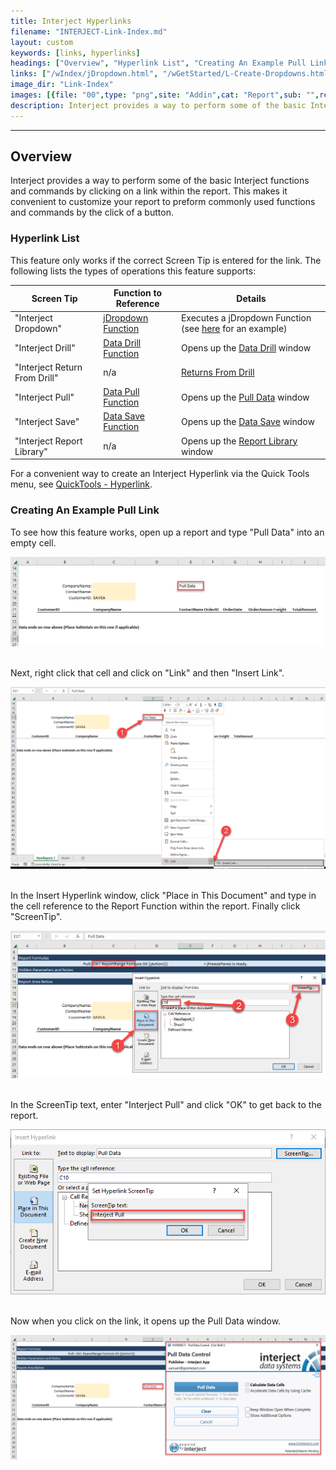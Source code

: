 ```yaml
---
title: Interject Hyperlinks
filename: "INTERJECT-Link-Index.md"
layout: custom
keywords: [links, hyperlinks]
headings: ["Overview", "Hyperlink List", "Creating An Example Pull Link"]
links: ["/wIndex/jDropdown.html", "/wGetStarted/L-Create-Dropdowns.html", "/wIndex/ReportDrill.html", "/wGetStarted/INTERJECT-Ribbon-Menu-Items.html#drill-on-data", "/wGetStarted/INTERJECT-Ribbon-Menu-Items.html#return-from-drill", "/wIndex/Data-Functions-Landing.html", "/wGetStarted/INTERJECT-Ribbon-Menu-Items.html#pull-data", "/wIndex/ReportSave.html", "/wGetStarted/INTERJECT-Ribbon-Menu-Items.html#save-data", "/wGetStarted/INTERJECT-Ribbon-Menu-Items.html#report-library", "/wIndex/QuickTools-Hyperlink.html"]
image_dir: "Link-Index"
images: [{file: "00",type: "png",site: "Addin",cat: "Report",sub: "",report: "",ribbon: "",config: ""},{file: "01",type: "png",site: "Addin",cat: "Report",sub: "",report: "",ribbon: "",config: ""},{file: "02",type: "png",site: "Excel",cat: "Insert Hyperlink",sub: "",report: "",ribbon: "",config: "Yes"},{file: "03",type: "png",site: "Excel",cat: "Insert Hyperlink",sub: "",report: "",ribbon: "",config: ""},{file: "04",type: "png",site: "Addin",cat: "Pull Data",sub: "",report: "",ribbon: "",config: "Yes"}]
description: Interject provides a way to perform some of the basic Interject functions by clicking on a link within the report.
---
```

* * *

## Overview

Interject provides a way to perform some of the basic Interject functions and commands by clicking on a link within the report. This makes it convenient to customize your report to preform commonly used functions and commands by the click of a button. 

### Hyperlink List

This feature only works if the correct Screen Tip is entered for the link. The following lists the types of operations this feature supports:

| Screen Tip | Function to Reference | Details |
|------|------|------|
| "Interject Dropdown" | [jDropdown Function](/wIndex/jDropdown.html) | Executes a jDropdown Function (see [here](/wGetStarted/L-Create-Dropdowns.html) for an example)|
| "Interject Drill" | [Data Drill Function](/wIndex/ReportDrill.html) | Opens up the [Data Drill](/wGetStarted/INTERJECT-Ribbon-Menu-Items.html#drill-on-data) window |
| "Interject Return From Drill" | n/a | [Returns From Drill](/wGetStarted/INTERJECT-Ribbon-Menu-Items.html#return-from-drill) |
| "Interject Pull" | [Data Pull Function](/wIndex/Data-Functions-Landing.html) | Opens up the [Pull Data](/wGetStarted/INTERJECT-Ribbon-Menu-Items.html#pull-data) window |
| "Interject Save" | [Data Save Function](/wIndex/ReportSave.html) | Opens up the [Data Save](/wGetStarted/INTERJECT-Ribbon-Menu-Items.html#save-data) window |
| "Interject Report Library" | n/a | Opens up the [Report Library](/wGetStarted/INTERJECT-Ribbon-Menu-Items.html#report-library) window |

<!---
| "Interject Execute jAction" | jAction Function | Executes jAction Function |
--->

For a convenient way to create an Interject Hyperlink via the Quick Tools menu, see [QuickTools - Hyperlink](/wIndex/QuickTools-Hyperlink.html).

### Creating An Example Pull Link

To see how this feature works, open up a report and type "Pull Data" into an empty cell.

![](/images/Link-Index/00.png)   
<br>

Next, right click that cell and click on "Link" and then "Insert Link".

![](/images/Link-Index/01.png)   
<br>

In the Insert Hyperlink window, click "Place in This Document" and type in the cell reference to the Report Function within the report. Finally click "ScreenTip".

![](/images/Link-Index/02.png)   
<br>

In the ScreenTip text, enter "Interject Pull" and click "OK" to get back to the report.

![](/images/Link-Index/03.png)   
<br>

Now when you click on the link, it opens up the Pull Data window.

![](/images/Link-Index/04.png)   
<br>
